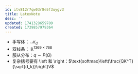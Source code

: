 ```yaml
---
id: itv812r7qw03r8e5f3uygv3
title: LatexNote
desc: ''
updated: 1741328659789
created: 1739857979364
---
```


- 手写体： $\mathcal{M}_d$
- 双线条： $\mathbb{R}^{1369\times768}$
- 服从分布：$q \sim P(Q)$
- 复杂括号要有 \left 和 \right：$\text{softmax}\left(\frac{QK^T}{\sqrt{d_k}}\right)V$


